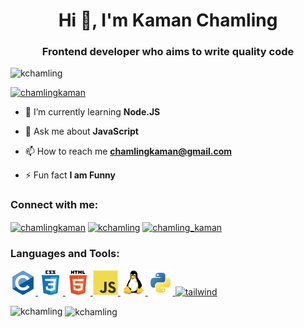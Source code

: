 <h1 align="center">Hi 👋, I'm Kaman Chamling</h1>
<h3 align="center">Frontend developer who aims to write quality code</h3>
<p align="left"> <img src="https://komarev.com/ghpvc/?username=kchamling&label=Profile%20views&color=0e75b6&style=flat" alt="kchamling" /> </p>

<p align="left"> <a href="https://twitter.com/chamlingkaman" target="blank"><img src="https://img.shields.io/twitter/follow/chamlingkaman?logo=twitter&style=for-the-badge" alt="chamlingkaman" /></a> </p>

- 🌱 I’m currently learning **Node.JS**

- 💬 Ask me about **JavaScript**

- 📫 How to reach me **chamlingkaman@gmail.com**

- ⚡ Fun fact **I am Funny**

<h3 align="left">Connect with me:</h3>
<p align="left">
<a href="https://twitter.com/chamlingkaman" target="blank"><img align="center" src="https://raw.githubusercontent.com/rahuldkjain/github-profile-readme-generator/master/src/images/icons/Social/twitter.svg" alt="chamlingkaman" height="30" width="40" /></a>
<a href="https://www.linkedin.com/in/kamanchamling/" target="blank"><img align="center" src="https://raw.githubusercontent.com/rahuldkjain/github-profile-readme-generator/master/src/images/icons/Social/linked-in-alt.svg" alt="kchamling" height="30" width="40" /></a>
<a href="https://instagram.com/chamling_kaman" target="blank"><img align="center" src="https://raw.githubusercontent.com/rahuldkjain/github-profile-readme-generator/master/src/images/icons/Social/instagram.svg" alt="chamling_kaman" height="30" width="40" /></a>
</p>

<h3 align="left">Languages and Tools:</h3>
<p align="left"> <a href="https://www.cprogramming.com/" target="_blank" rel="noreferrer"> <img src="https://raw.githubusercontent.com/devicons/devicon/master/icons/c/c-original.svg" alt="c" width="40" height="40"/> </a> <a href="https://www.w3schools.com/css/" target="_blank" rel="noreferrer"> <img src="https://raw.githubusercontent.com/devicons/devicon/master/icons/css3/css3-original-wordmark.svg" alt="css3" width="40" height="40"/> </a> <a href="https://www.w3.org/html/" target="_blank" rel="noreferrer"> <img src="https://raw.githubusercontent.com/devicons/devicon/master/icons/html5/html5-original-wordmark.svg" alt="html5" width="40" height="40"/> </a> <a href="https://developer.mozilla.org/en-US/docs/Web/JavaScript" target="_blank" rel="noreferrer"> <img src="https://raw.githubusercontent.com/devicons/devicon/master/icons/javascript/javascript-original.svg" alt="javascript" width="40" height="40"/> </a> <a href="https://www.linux.org/" target="_blank" rel="noreferrer"> <img src="https://raw.githubusercontent.com/devicons/devicon/master/icons/linux/linux-original.svg" alt="linux" width="40" height="40"/> </a> <a href="https://www.python.org" target="_blank" rel="noreferrer"> <img src="https://raw.githubusercontent.com/devicons/devicon/master/icons/python/python-original.svg" alt="python" width="40" height="40"/> </a> <a href="https://tailwindcss.com/" target="_blank" rel="noreferrer"> <img src="https://www.vectorlogo.zone/logos/tailwindcss/tailwindcss-icon.svg" alt="tailwind" width="40" height="40"/> </a> </p>

<p><img align="left" src="https://github-readme-stats.vercel.app/api/top-langs?username=kchamling&show_icons=true&locale=en&layout=compact" alt="kchamling" /></p>

<p>&nbsp;<img align="center" src="https://github-readme-stats.vercel.app/api?username=kchamling&show_icons=true&locale=en" alt="kchamling" /></p>
